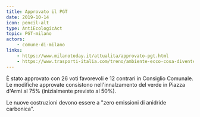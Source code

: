 ```yaml
---
title: Approvato il PGT
date: 2019-10-14
icon: pencil-alt
type: AntiEcologicAct
topic: PGT-milano
actors:
    - comune-di-milano
links:
    - https://www.milanotoday.it/attualita/approvato-pgt.html
    - https://www.trasporti-italia.com/treno/ambiente-ecco-cosa-diventeranno-gli-scali-ferroviari-di-milano/41555
---
```


È stato approvato con 26 voti favorevoli e 12 contrari in Consiglio Comunale.
Le modifiche approvate consistono nell'innalzamento del verde in Piazza d'Armi al 75% (inizialmente previsto al 50%).

Le nuove costruzioni devono essere a "zero emissioni di anidride carbonica".